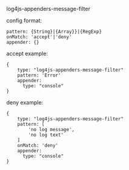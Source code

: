 log4js-appenders-message-filter

config format:

    pattern: {String}|{Array}}|{RegExp}
    onMatch: 'accept'|'deny'
    appender: {}

accept example:

    {
        type: "log4js-appenders-message-filter"
        pattern: 'Error'
        appender:
          type: "console"
    }

deny example:

    {
        type: "log4js-appenders-message-filter"
        pattern: [
            'no log message',
            'no log text'
        ]
        onMatch: 'deny'
        appender:
          type: "console"
    }

